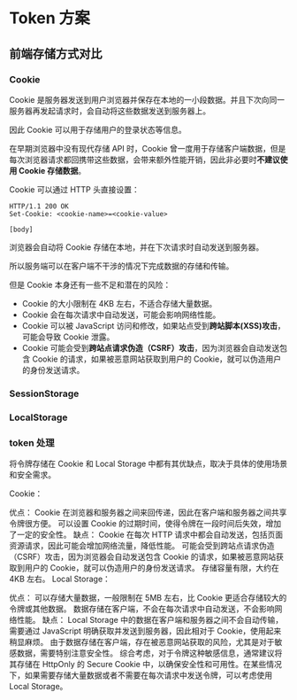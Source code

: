 # Token 方案

## 前端存储方式对比

### Cookie

Cookie 是服务器发送到用户浏览器并保存在本地的一小段数据。并且下次向同一服务器再发起请求时，会自动将这些数据发送到服务器上。

因此 Cookie 可以用于存储用户的登录状态等信息。

在早期浏览器中没有现代存储 API 时，Cookie 曾一度用于存储客户端数据，但是每次浏览器请求都回携带这些数据，会带来额外性能开销，因此非必要时**不建议使用 Cookie 存储数据**。

Cookie 可以通过 HTTP 头直接设置：

```http
HTTP/1.1 200 OK
Set-Cookie: <cookie-name>=<cookie-value>

[body]
```

浏览器会自动将 Cookie 存储在本地，并在下次请求时自动发送到服务器。

所以服务端可以在客户端不干涉的情况下完成数据的存储和传输。

但是 Cookie 本身还有一些不足和潜在的风险：

- Cookie 的大小限制在 4KB 左右，不适合存储大量数据。
- Cookie 会在每次请求中自动发送，可能会影响网络性能。
- Cookie 可以被 JavaScript 访问和修改，如果站点受到**跨站脚本(XSS)攻击**，可能会导致 Cookie 泄露。
- Cookie 可能会受到**跨站点请求伪造（CSRF）攻击**，因为浏览器会自动发送包含 Cookie 的请求，如果被恶意网站获取到用户的 Cookie，就可以伪造用户的身份发送请求。

### SessionStorage

### LocalStorage

### token 处理

将令牌存储在 Cookie 和 Local Storage 中都有其优缺点，取决于具体的使用场景和安全需求。

Cookie：

优点：
Cookie 在浏览器和服务器之间来回传递，因此在客户端和服务器之间共享令牌很方便。
可以设置 Cookie 的过期时间，使得令牌在一段时间后失效，增加了一定的安全性。
缺点：
Cookie 在每次 HTTP 请求中都会自动发送，包括页面资源请求，因此可能会增加网络流量，降低性能。
可能会受到跨站点请求伪造（CSRF）攻击，因为浏览器会自动发送包含 Cookie 的请求，如果被恶意网站获取到用户的 Cookie，就可以伪造用户的身份发送请求。
存储容量有限，大约在 4KB 左右。
Local Storage：

优点：
可以存储大量数据，一般限制在 5MB 左右，比 Cookie 更适合存储较大的令牌或其他数据。
数据存储在客户端，不会在每次请求中自动发送，不会影响网络性能。
缺点：
Local Storage 中的数据在客户端和服务器之间不会自动传输，需要通过 JavaScript 明确获取并发送到服务器，因此相对于 Cookie，使用起来稍显麻烦。
由于数据存储在客户端，存在被恶意网站获取的风险，尤其是对于敏感数据，需要特别注意安全性。
综合考虑，对于令牌这种敏感信息，通常建议将其存储在 HttpOnly 的 Secure Cookie 中，以确保安全性和可用性。在某些情况下，如果需要存储大量数据或者不需要在每次请求中发送令牌，可以考虑使用 Local Storage。
